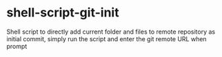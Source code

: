 shell-script-git-init
=====================

Shell script to directly add current folder and files to remote repository as initial commit, simply run the script and enter the git remote URL when prompt
